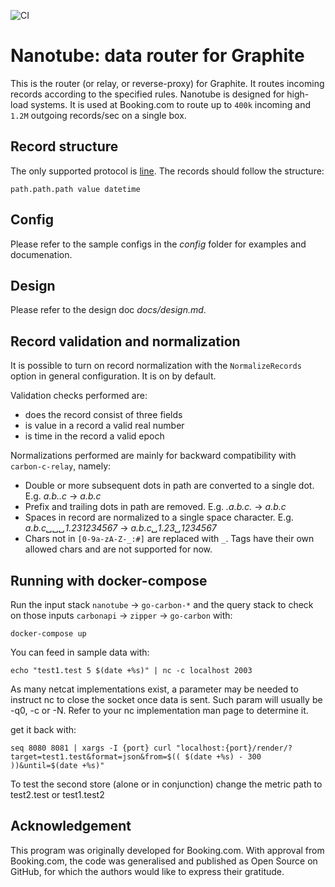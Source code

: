 ![CI](https://github.com/bookingcom/nanotube/workflows/CI/badge.svg)


Nanotube: data router for Graphite
=================================

This is the router (or relay, or reverse-proxy) for Graphite. It routes incoming records according to the specified rules. Nanotube is designed for high-load systems. It is used at Booking.com to route up to `400k` incoming and `1.2M` outgoing records/sec on a single box.

Record structure
----------------

The only supported protocol is [line](https://graphite.readthedocs.io/en/latest/feeding-carbon.html#the-plaintext-protocol). The records should follow the structure:
```
path.path.path value datetime
```

Config
------

Please refer to the sample configs in the _config_ folder for examples and documenation.

Design
------

Please refer to the design doc _docs/design.md_.


Record validation and normalization
-----------------------------------

It is possible to turn on record normalization with the `NormalizeRecords` option in general configuration. It is on by default.

Validation checks performed are:

- does the record consist of three fields
- is value in a record a valid real number
- is time in the record a valid epoch

Normalizations performed are mainly for backward compatibility with `carbon-c-relay`, namely:

- Double or more subsequent dots in path are converted to a single dot. E.g. _a.b..c_ -> _a.b.c_
- Prefix and trailing dots in path are removed. E.g. _.a.b.c._ -> _a.b.c_
- Spaces in record are normalized to a single space character. E.g. _a.b.c␣␣␣1.23<tab>1234567_ -> _a.b.c␣1.23␣1234567_
- Chars not in `[0-9a-zA-Z-_:#]` are replaced with `_`. Tags have their own allowed chars and are not supported for now.


Running with docker-compose
-----------------------------------

Run the input stack `nanotube` -> `go-carbon-*` and the query stack to check on those inputs `carbonapi` -> `zipper` -> `go-carbon`
with:

```
docker-compose up
```

You can feed in sample data with:

```
echo "test1.test 5 $(date +%s)" | nc -c localhost 2003
```
As many netcat implementations exist, a parameter may be needed to instruct nc to close the socket once data is sent. Such param will usually be -q0, -c or -N. Refer to your nc implementation man page to determine it.

get it back with:

```
seq 8080 8081 | xargs -I {port} curl "localhost:{port}/render/?target=test1.test&format=json&from=$(( $(date +%s) - 300 ))&until=$(date +%s)"
```

To test the second store (alone or in conjunction) change the metric path to test2.test or test1.test2


Acknowledgement
---------------------------

This program was originally developed for Booking.com. With approval from Booking.com, the code was generalised and published as Open Source on GitHub, for which the authors would like to express their gratitude.
